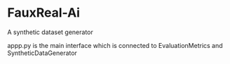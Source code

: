 # FauxReal-Ai
A synthetic dataset generator

appp.py is the main interface which is connected to EvaluationMetrics and SyntheticDataGenerator


